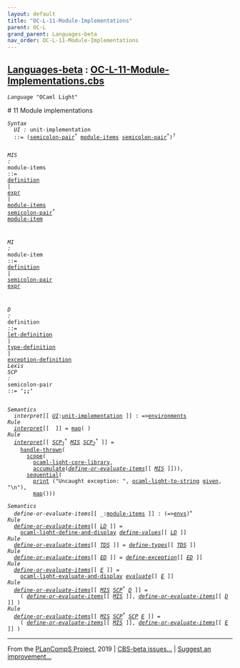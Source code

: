 ```yaml
---
layout: default
title: "OC-L-11-Module-Implementations"
parent: OC-L
grand_parent: Languages-beta
nav_order: OC-L-11-Module-Implementations
---
```


[Languages-beta] : [OC-L-11-Module-Implementations.cbs]
-----------------------------

<div class="highlighter-rouge"><pre class="highlight"><code><i class="keyword">Language</i> <span id="Language_OCaml Light">"OCaml Light"</span></code></pre></div>
# <span id="SectionNumber_11">11</span> Module implementations


<div class="highlighter-rouge"><pre class="highlight"><code><i class="keyword">Syntax</i>
  <i class="keyword"></i><i class="var"><i class="var"><span id="VariableStem_UI">UI</span></i> :</i> <span class="syn-name"><span id="SyntaxName_unit-implementation">unit-implementation</span></span>
  ::= (<span class="syn-name"><a href="#SyntaxName_semicolon-pair">semicolon-pair</a></span><sup class="sup">*</sup> <span class="syn-name"><a href="#SyntaxName_module-items">module-items</a></span> <span class="syn-name"><a href="#SyntaxName_semicolon-pair">semicolon-pair</a></span><sup class="sup">*</sup>)<sup class="sup">?</sup>
  
  <i class="keyword"></i><i class="var"><i class="var"><span id="VariableStem_MIS">MIS</span></i> :</i> <span class="syn-name"><span id="SyntaxName_module-items">module-items</span></span> 
  ::= <span class="syn-name"><a href="#SyntaxName_definition">definition</a></span>
    | <span class="syn-name"><a href="../OC-L-07-Expressions/index.html#SyntaxName_expr">expr</a></span>
    | <span class="syn-name"><a href="#SyntaxName_module-items">module-items</a></span> <span class="syn-name"><a href="#SyntaxName_semicolon-pair">semicolon-pair</a></span><sup class="sup">*</sup> <span class="syn-name"><a href="#SyntaxName_module-item">module-item</a></span>

  <i class="keyword"></i><i class="var"><i class="var"><span id="VariableStem_MI">MI</span></i> :</i> <span class="syn-name"><span id="SyntaxName_module-item">module-item</span></span>
  ::= <span class="syn-name"><a href="#SyntaxName_definition">definition</a></span>
    | <span class="syn-name"><a href="#SyntaxName_semicolon-pair">semicolon-pair</a></span> <span class="syn-name"><a href="../OC-L-07-Expressions/index.html#SyntaxName_expr">expr</a></span>

  <i class="keyword"></i><i class="var"><i class="var"><span id="VariableStem_D">D</span></i> :</i> <span class="syn-name"><span id="SyntaxName_definition">definition</span></span>
  ::= <span class="syn-name"><a href="../OC-L-07-Expressions/index.html#SyntaxName_let-definition">let-definition</a></span>
    | <span class="syn-name"><a href="../OC-L-08-Type-and-Exception-Definitions/index.html#SyntaxName_type-definition">type-definition</a></span>
    | <span class="syn-name"><a href="../OC-L-08-Type-and-Exception-Definitions/index.html#SyntaxName_exception-definition">exception-definition</a></span>
<i class="keyword">Lexis</i>
  <i class="keyword"></i><i class="var"><i class="var"><span id="VariableStem_SCP">SCP</span></i> :</i> <span class="syn-name"><span id="SyntaxName_semicolon-pair">semicolon-pair</span></span> ::= <b class="atom">';;'</b></code></pre></div>

<div class="highlighter-rouge"><pre class="highlight"><code><i class="keyword">Semantics</i>
  <i class="sem-name"><span id="SemanticsName_interpret">interpret</span></i>[[ <span id="Variable116_UI"><i class="var"><a href="#VariableStem_UI">UI</a></i></span>:<span class="syn-name"><a href="#SyntaxName_unit-implementation">unit-implementation</a></span> ]] : =><span class="name"><a href="../../../../../Funcons-beta/Computations/Normal/Binding/index.html#Name_environments">environments</a></span>
<i class="keyword">Rule</i>
  <i class="sem-name"><a href="#SemanticsName_interpret">interpret</a></i>[[  ]] = <span class="name"><a href="../../../../../Funcons-beta/Values/Composite/Maps/index.html#Name_map">map</a></span>( )
<i class="keyword">Rule</i>
  <i class="sem-name"><a href="#SemanticsName_interpret">interpret</a></i>[[ <span id="Variable149_SCP1*"><i class="var"><a href="#VariableStem_SCP">SCP</a><sub class="sub">1</sub><sup class="sup">*</sup></i></span> <span id="Variable154_MIS"><i class="var"><a href="#VariableStem_MIS">MIS</a></i></span> <span id="Variable161_SCP2*"><i class="var"><a href="#VariableStem_SCP">SCP</a><sub class="sub">2</sub><sup class="sup">*</sup></i></span> ]] = 
    <span class="name"><a href="../../../../../Funcons-beta/Computations/Abnormal/Throwing/index.html#Name_handle-thrown">handle-thrown</a></span>(
      <span class="name"><a href="../../../../../Funcons-beta/Computations/Normal/Binding/index.html#Name_scope">scope</a></span>(
        <span class="name"><a href="../OC-L-12-Core-Library/index.html#Name_ocaml-light-core-library">ocaml-light-core-library</a></span>,
        <span class="name"><a href="../../../../../Funcons-beta/Computations/Normal/Binding/index.html#Name_accumulate">accumulate</a></span>(<i class="sem-name"><a href="#SemanticsName_define-or-evaluate-items">define-or-evaluate-items</a></i>[[ <a href="#Variable154_MIS"><i class="var">MIS</i></a> ]])),
      <span class="name"><a href="../../../../../Funcons-beta/Computations/Normal/Flowing/index.html#Name_sequential">sequential</a></span>(
        <span class="name"><a href="../../../../../Funcons-beta/Computations/Normal/Interacting/index.html#Name_print">print</a></span> ("Uncaught exception: ", <span class="name"><a href="../OC-L-12-Core-Library/index.html#Name_ocaml-light-to-string">ocaml-light-to-string</a></span> <span class="name"><a href="../../../../../Funcons-beta/Computations/Normal/Giving/index.html#Name_given">given</a></span>, "\n"),
        <span class="name"><a href="../../../../../Funcons-beta/Values/Composite/Maps/index.html#Name_map">map</a></span>()))</code></pre></div>

<div class="highlighter-rouge"><pre class="highlight"><code><i class="keyword">Semantics</i>
  <i class="sem-name"><span id="SemanticsName_define-or-evaluate-items">define-or-evaluate-items</span></i>[[ _:<span class="syn-name"><a href="#SyntaxName_module-items">module-items</a></span> ]] : (=><span class="name"><a href="../../../../../Funcons-beta/Computations/Normal/Binding/index.html#Name_envs">envs</a></span>)<sup class="sup">+</sup>
<i class="keyword">Rule</i>
  <i class="sem-name"><a href="#SemanticsName_define-or-evaluate-items">define-or-evaluate-items</a></i>[[ <span id="Variable268_LD"><i class="var"><a href="../OC-L-07-Expressions/index.html#VariableStem_LD">LD</a></i></span> ]] =
    <span class="name"><a href="../OC-L-12-Core-Library/index.html#Name_ocaml-light-define-and-display">ocaml-light-define-and-display</a></span> <i class="sem-name"><a href="../OC-L-07-Expressions/index.html#SemanticsName_define-values">define-values</a></i>[[ <a href="#Variable268_LD"><i class="var">LD</i></a> ]]
<i class="keyword">Rule</i>
  <i class="sem-name"><a href="#SemanticsName_define-or-evaluate-items">define-or-evaluate-items</a></i>[[ <span id="Variable299_TDS"><i class="var"><a href="../OC-L-08-Type-and-Exception-Definitions/index.html#VariableStem_TDS">TDS</a></i></span> ]] = <i class="sem-name"><a href="../OC-L-08-Type-and-Exception-Definitions/index.html#SemanticsName_define-types">define-types</a></i>[[ <a href="#Variable299_TDS"><i class="var">TDS</i></a> ]]
<i class="keyword">Rule</i>
  <i class="sem-name"><a href="#SemanticsName_define-or-evaluate-items">define-or-evaluate-items</a></i>[[ <span id="Variable328_ED"><i class="var"><a href="../OC-L-08-Type-and-Exception-Definitions/index.html#VariableStem_ED">ED</a></i></span> ]] = <i class="sem-name"><a href="../OC-L-08-Type-and-Exception-Definitions/index.html#SemanticsName_define-exception">define-exception</a></i>[[ <a href="#Variable328_ED"><i class="var">ED</i></a> ]]
<i class="keyword">Rule</i>
  <i class="sem-name"><a href="#SemanticsName_define-or-evaluate-items">define-or-evaluate-items</a></i>[[ <span id="Variable357_E"><i class="var"><a href="../OC-L-07-Expressions/index.html#VariableStem_E">E</a></i></span> ]] =
    <span class="name"><a href="../OC-L-12-Core-Library/index.html#Name_ocaml-light-evaluate-and-display">ocaml-light-evaluate-and-display</a></span> <i class="sem-name"><a href="../OC-L-07-Expressions/index.html#SemanticsName_evaluate">evaluate</a></i>[[ <a href="#Variable357_E"><i class="var">E</i></a> ]]
<i class="keyword">Rule</i>
  <i class="sem-name"><a href="#SemanticsName_define-or-evaluate-items">define-or-evaluate-items</a></i>[[ <span id="Variable388_MIS"><i class="var"><a href="#VariableStem_MIS">MIS</a></i></span> <span id="Variable394_SCP*"><i class="var"><a href="#VariableStem_SCP">SCP</a><sup class="sup">*</sup></i></span> <span id="Variable399_D"><i class="var"><a href="#VariableStem_D">D</a></i></span> ]] =
    ( <i class="sem-name"><a href="#SemanticsName_define-or-evaluate-items">define-or-evaluate-items</a></i>[[ <a href="#Variable388_MIS"><i class="var">MIS</i></a> ]], <i class="sem-name"><a href="#SemanticsName_define-or-evaluate-items">define-or-evaluate-items</a></i>[[ <a href="#Variable399_D"><i class="var">D</i></a> ]] )
<i class="keyword">Rule</i>
  <i class="sem-name"><a href="#SemanticsName_define-or-evaluate-items">define-or-evaluate-items</a></i>[[ <span id="Variable448_MIS"><i class="var"><a href="#VariableStem_MIS">MIS</a></i></span> <span id="Variable454_SCP*"><i class="var"><a href="#VariableStem_SCP">SCP</a><sup class="sup">*</sup></i></span> <span id="Variable459_SCP"><i class="var"><a href="#VariableStem_SCP">SCP</a></i></span> <span id="Variable464_E"><i class="var"><a href="../OC-L-07-Expressions/index.html#VariableStem_E">E</a></i></span> ]] =
    ( <i class="sem-name"><a href="#SemanticsName_define-or-evaluate-items">define-or-evaluate-items</a></i>[[ <a href="#Variable448_MIS"><i class="var">MIS</i></a> ]], <i class="sem-name"><a href="#SemanticsName_define-or-evaluate-items">define-or-evaluate-items</a></i>[[ <a href="#Variable464_E"><i class="var">E</i></a> ]] )</code></pre></div>



____

From the [PLanCompS Project], 2019 | [CBS-beta issues...] | [Suggest an improvement...]

[OC-L-11-Module-Implementations.cbs]: OC-L-11-Module-Implementations.cbs 
  "CBS SOURCE FILE"
[Funcons-beta]: /CBS-beta/docs/Funcons-beta
 "FUNCONS-BETA"
[Unstable-Funcons-beta]: /CBS-beta/docs/Unstable-Funcons-beta
  "UNSTABLE-FUNCONS-BETA"
[Languages-beta]: /CBS-beta/docs/Languages-beta
  "LANGUAGES-BETA"
[Unstable-Languages-beta]: /CBS-beta/docs/Unstable-Languages-beta
  "UNSTABLE-LANGUAGES-BETA"
[CBS-beta]: /CBS-beta "CBS-BETA"
[PLanCompS Project]: http://plancomps.org
  "PROGRAMMING LANGUAGE COMPONENTS AND SPECIFICATIONS PROJECT HOME PAGE"
[CBS-beta issues...]: https://github.com/plancomps/plancomps.github.io/issues
  "CBS-BETA ISSUE REPORTS ON GITHUB"
[Suggest an improvement...]: mailto:plancomps@gmail.com?Subject=CBS-beta%20-%20comment&Body=Re%3A%20CBS-beta%20specification%20at%20OC-L/OC-L-11-Module-Implementations/OC-L-11-Module-Implementations.cbs%0A%0AComment/Query/Issue/Suggestion%3A%0A%0A%0ASignature%3A%0A 
  "GENERATE AN EMAIL TEMPLATE"
